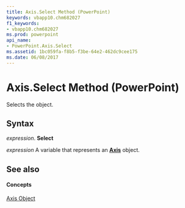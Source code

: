 ```yaml
---
title: Axis.Select Method (PowerPoint)
keywords: vbapp10.chm682027
f1_keywords:
- vbapp10.chm682027
ms.prod: powerpoint
api_name:
- PowerPoint.Axis.Select
ms.assetid: 1bc059fa-f8b5-f3be-64e2-462dc9cee175
ms.date: 06/08/2017
---
```



# Axis.Select Method (PowerPoint)

Selects the object.


## Syntax

 _expression_. **Select**

 _expression_ A variable that represents an **[Axis](PowerPoint.Axis.md)** object.


## See also


#### Concepts


[Axis Object](PowerPoint.Axis.md)

